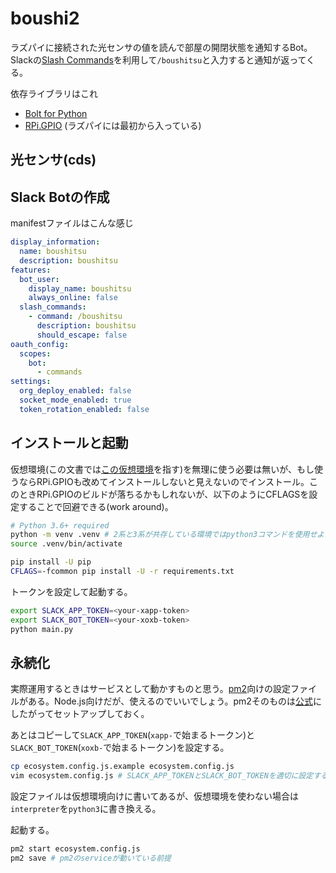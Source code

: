 # boushi2

ラズパイに接続された光センサの値を読んで部屋の開閉状態を通知するBot。Slackの[Slash Commands](https://api.slack.com/interactivity/slash-commands)を利用して`/boushitsu`と入力すると通知が返ってくる。

依存ライブラリはこれ

- [Bolt for Python](https://github.com/slackapi/bolt-python)
- [RPi.GPIO](https://sourceforge.net/p/raspberry-gpio-python/code) (ラズパイには最初から入っている)

## 光センサ(cds)

## Slack Botの作成

manifestファイルはこんな感じ

```yaml
display_information:
  name: boushitsu
  description: boushitsu
features:
  bot_user:
    display_name: boushitsu
    always_online: false
  slash_commands:
    - command: /boushitsu
      description: boushitsu
      should_escape: false
oauth_config:
  scopes:
    bot:
      - commands
settings:
  org_deploy_enabled: false
  socket_mode_enabled: true
  token_rotation_enabled: false
```

## インストールと起動

仮想環境(この文書では[この仮想環境](https://docs.python.org/ja/3/library/venv.html#venv-def)を指す)を無理に使う必要は無いが、もし使うならRPi.GPIOも改めてインストールしないと見えないのでインストール。このときRPi.GPIOのビルドが落ちるかもしれないが、以下のようにCFLAGSを設定することで回避できる(work around)。

```bash
# Python 3.6+ required
python -m venv .venv # 2系と3系が共存している環境ではpython3コマンドを使用せよ
source .venv/bin/activate

pip install -U pip
CFLAGS=-fcommon pip install -U -r requirements.txt
```

トークンを設定して起動する。

```bash
export SLACK_APP_TOKEN=<your-xapp-token>
export SLACK_BOT_TOKEN=<your-xoxb-token>
python main.py
```

## 永続化

実際運用するときはサービスとして動かすものと思う。[pm2](https://github.com/Unitech/pm2)向けの設定ファイルがある。Node.js向けだが、使えるのでいいでしょう。pm2そのものは[公式](https://pm2.keymetrics.io/docs/usage/quick-start/)にしたがってセットアップしておく。

あとはコピーして`SLACK_APP_TOKEN`(`xapp-`で始まるトークン)と`SLACK_BOT_TOKEN`(`xoxb-`で始まるトークン)を設定する。

```bash
cp ecosystem.config.js.example ecosystem.config.js
vim ecosystem.config.js # SLACK_APP_TOKENとSLACK_BOT_TOKENを適切に設定する
```

設定ファイルは仮想環境向けに書いてあるが、仮想環境を使わない場合は`interpreter`を`python3`に書き換える。

起動する。

```bash
pm2 start ecosystem.config.js
pm2 save # pm2のserviceが動いている前提
```

